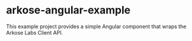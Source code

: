 # arkose-angular-example
This example project provides a simple Angular component that wraps the Arkose Labs Client API.
